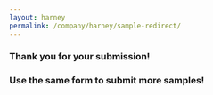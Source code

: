 ```yaml
---
layout: harney
permalink: /company/harney/sample-redirect/
---
```


<head>
  <meta http-equiv='refresh' content='3; URL={{ site.url }}{{ site.baseurl }}/company/harney/sample/'>
</head>
<body>
<div>
	<h3> Thank you for your submission! </h3></div><div> <h3> Use the same form to submit more samples! </h3></div>
</body>